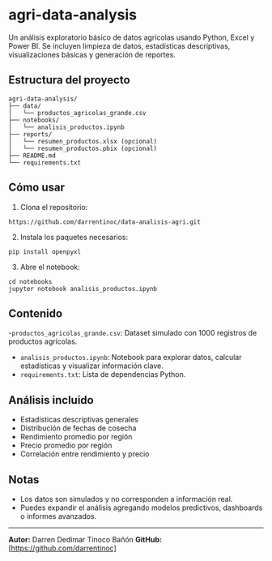 # agri-data-analysis
Un análisis exploratorio básico de datos agrícolas usando Python, Excel y Power BI. 
Se incluyen limpieza de datos, estadísticas descriptivas, visualizaciones básicas y generación de reportes.

## Estructura del proyecto
```
agri-data-analysis/
├── data/
│   └── productos_agricolas_grande.csv
├── notebooks/
│   └── analisis_productos.ipynb
├── reports/
│   └── resumen_productos.xlsx (opcional)
│   └── resumen_productos.pbix (opcional)
├── README.md
└── requirements.txt
```

## Cómo usar
1. Clona el repositorio:
```
https://github.com/darrentinoc/data-analisis-agri.git
```
2. Instala los paquetes necesarios:
```
pip install openpyxl
```
3. Abre el notebook:
```
cd notebooks
jupyter notebook analisis_productos.ipynb
```

## Contenido
-`productos_agricolas_grande.csv`: Dataset simulado con 1000 registros de productos agrícolas.
- `analisis_productos.ipynb`: Notebook para explorar datos, calcular estadísticas y visualizar información clave.
- `requirements.txt`: Lista de dependencias Python.

## Análisis incluido

- Estadísticas descriptivas generales
- Distribución de fechas de cosecha
- Rendimiento promedio por región
- Precio promedio por región
- Correlación entre rendimiento y precio

## Notas

- Los datos son simulados y no corresponden a información real.
- Puedes expandir el análisis agregando modelos predictivos, dashboards o informes avanzados.

---
**Autor:** Darren Dedimar Tinoco Bañón
**GitHub:** [https://github.com/darrentinoc]